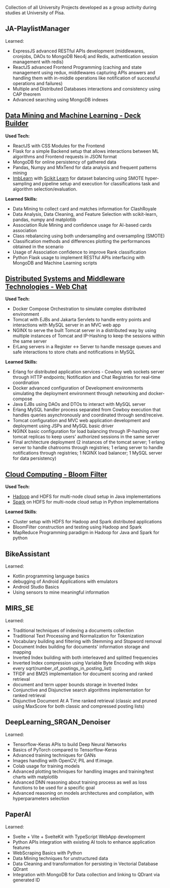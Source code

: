 Collection of all University Projects developed as a group activity during studies at University of Pisa.

## JA-PlaylistManager
Learned:
- ExpressJS advanced RESTful APIs development (middlewares, cronjobs, DAOs to MongoDB Neo4j and Redis, authentication session management with redis)
- ReactJS advanced Frontend Programming (caching and state management using redux, middlewares capturing APIs answers and handling them with in-middle operations like notification of successful operations and failures)
- Multiple and Distributed Databases interactions and consistency using CAP theorem
- Advanced searching using MongoDB indexes

## [Data Mining and Machine Learning - Deck Builder](https://github.com/dgl1797/University-of-Pisa-Projects/blob/DeckBuilder/Documentation.pdf)
**Used Tech:**
- ReactJS with CSS Modules for the Frontend
- Flask for a simple Backend setup that allows interactions between ML algorithms and Frontend requests in JSON format
- MongoDB for online persistency of gathered data
- Pandas, Numpy and MlxTend for data analysis and frequent patterns mining 
- [ImbLearn](https://imbalanced-learn.org/stable/) with [Scikit Learn](https://scikit-learn.org/stable/) for dataset balancing using SMOTE hyper-sampling and pipeline setup and execution for classifications task and algorithm selection/evaluation.

**Learned Skills:**
- Data Mining to collect card and matches information for ClashRoyale
- Data Analysis, Data Cleaning, and Feature Selection with scikit-learn, pandas, numpy and matplotlib
- Association Rule Mining and confidence usage for AI-based cards association
- Class rebalancing using both undersampling and oversampling (SMOTE)
- Classification methods and differences plotting the performances obtained in the scenario
- Usage of Association confidence to improve Rank classification
- Python Flask usage to implement RESTful APIs interfacing with MongoDB and Machine Learning scripts

## [Distributed Systems and Middleware Technologies - Web Chat](https://github.com/dgl1797/University-of-Pisa-Projects/blob/DSMT/README.md)
**Used Tech:**
- Docker Compose Orchestration to simulate complex distributed environment
- Tomcat with EJBs and Jakarta Servlets to handle entry points and interactions with MySQL server in an MVC web app
- NGINX to serve the built Tomcat server in a distributed way by using multiple instances of Tomcat and IP-Hashing to keep the sessions within the same server
- ErLang servers in a Register <-> Server to handle message queues and safe interactions to store chats and notifications in MySQL 

**Learned Skills:**
- Erlang for distributed application services - Cowboy web sockets server through HTTP endpoints; Notification and Chat Registries for real-time coordination
- Docker advanced configuration of Development environments simulating the deployment environment through networking and docker-compose
- Java EJBs using DAOs and DTOs to interact with MySQL server
- Erlang MySQL handler process separated from Cowboy execution that handles queries asynchronously and coordinated through send/receive.
- Tomcat configuration and MVC web application development and deployment using JSPs and MySQL basic driver
- NGINX basic configuration for load balancing through IP-hashing over tomcat replicas to keep users' authorized sessions in the same server
- Final architecture deployment (2 instances of the tomcat server; 1 erlang server to handle chatrooms through registries; 1 erlang server to handle notifications through registries; 1 NGINX load balancer; 1 MySQL server for data persistency) 

## [Cloud Computing - Bloom Filter](https://github.com/dgl1797/University-of-Pisa-Projects/blob/BloomFilterHadoop/Project%20Report.pdf)
**Used Tech:**
- [Hadoop](https://github.com/dgl1797/University-of-Pisa-Projects/blob/BloomFilterHadoop/hadoop3-installation.md) and HDFS for multi-node cloud setup in Java implementations
- [Spark](https://github.com/dgl1797/University-of-Pisa-Projects/blob/BloomFilterHadoop/Spark%20Installation%20Notes.pdf) on HDFS for multi-node cloud setup in Python implementations

**Learned Skills**:
- Cluster setup with HDFS for Hadoop and Spark distributed applications
- BloomFilter construction and testing using Hadoop and Spark
- MapReduce Programming paradigm in Hadoop for Java and Spark for python

## BikeAssistant
Learned:
- Kotlin programming language basics
- debugging of Android Applications with emulators
- Android Studio Basics
- Using sensors to mine meaningful information

## MIRS_SE
Learned:
- Traditional techniques of indexing a documents collection
- Traditional Text Processing and Normalization for Tokenization
- Vocabulary building and filtering with Stemming and Stopword removal
- Document Index building for documents' information storage and mapping
- Inverted Index building with both interleaved and splitted frequencies
- Inverted Index compression using Variable Byte Encoding with skips every sqrt(number_of_postings_in_posting_list)
- TFIDF and BM25 implementation for document scoring and ranked retrieval
- document and term upper bounds storage in Inverted Index
- Conjunctive and Disjunctive search algorithms implementation for ranked retrieval
- Disjunctive Document At A Time ranked retrieval (classic and pruned using MaxScore for both classic and compressed posting lists)

## DeepLearning_SRGAN_Denoiser
Learned:
- Tensorflow-Keras APIs to build Deep Neural Networks
- Basics of PyTorch compared to Tensorflow-Keras
- Advanced training techniques for GANs
- Images handling with OpenCV; PIL and tf.image.
- Colab usage for training models
- Advanced plotting techniques for handling images and training/test charts with matplotlib
- Advanced DNN reasoning about training process as well as loss functions to be used for a specific goal
- Advanced reasoning on models architectures and compilation, with hyperparameters selection

## PaperAI
Learned:
- Svelte + Vite + SvelteKit with TypeScript WebApp development
- Python APIs integration with existing AI tools to enhance application features
- WebScraping Basics with Python
- Data Mining techniques for unstructured data
- Data Cleaning and transformation for persisting in Vectorial Database QDrant
- Integration with MongoDB for Data collection and linking to QDrant via generated ID
